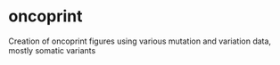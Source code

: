 # oncoprint
Creation of oncoprint figures using various mutation and variation data, mostly somatic variants
